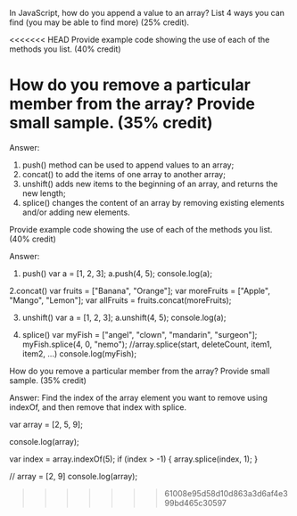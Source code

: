 In JavaScript, how do you append a value to an array?  List 4 ways you can find (you may be able to find more) (25% credit).  

<<<<<<< HEAD
Provide example code showing the use of each of the methods you list. (40% credit)

How do you remove a particular member from the array?  Provide small sample. (35% credit)
=======
Answer: 
1. push() method can be used to append values to an array;
2. concat() to add the items of one array to another array;
3. unshift() adds new items to the beginning of an array, and returns the new length;
4. splice() changes the content of an array by removing existing elements and/or adding new elements.


Provide example code showing the use of each of the methods you list. (40% credit)

Answer:
1. push()
var a = [1, 2, 3];
a.push(4, 5);
console.log(a);

2.concat()
var fruits = ["Banana", "Orange"];
var moreFruits = ["Apple", "Mango", "Lemon"];
var allFruits = fruits.concat(moreFruits);

3. unshift()
var a = [1, 2, 3];
a.unshift(4, 5);
console.log(a);

4. splice()
var myFish = ["angel", "clown", "mandarin", "surgeon"];
myFish.splice(4, 0, "nemo");
//array.splice(start, deleteCount, item1, item2, ...)
console.log(myFish);



How do you remove a particular member from the array?  Provide small sample. (35% credit)

Answer: Find the index of the array element you want to remove using indexOf, and then remove that index with splice.

var array = [2, 5, 9];

console.log(array);

var index = array.indexOf(5);
if (index > -1) {
  array.splice(index, 1);
}

// array = [2, 9]
console.log(array); 



>>>>>>> 61008e95d58d10d863a3d6af4e399bd465c30597
